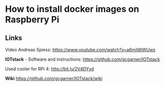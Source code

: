 # How to install docker images on Raspberry Pi

## Links

Video Andreas Spiess: https://www.youtube.com/watch?v=a6mjt8tWUws

**IOTstack** - Software and instructions: https://github.com/gcgarner/IOTstack

Used cooler for RPi 4: http://bit.ly/2V4DYyd

**Wiki** https://github.com/gcgarner/IOTstack/wiki
